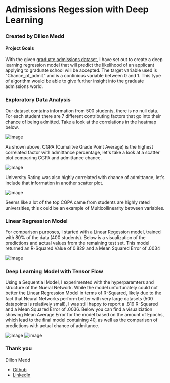 # Admissions Regession with Deep Learning

### Created by Dillon Medd

#### Project Goals
 With the given [graduate admissions dataset](https://www.kaggle.com/mohansacharya/graduate-admissions?select=Admission_Predict_Ver1.1.csv), I have set out to create a deep learning regression model that will predict the likelihood of an applicant applying to graduate school will be accepted. The target variable used is "Chance_of_admit" and is a continious variable between 0 and 1. This type of algorithm would be able to give further insight into the graduate admissions world.
 
 ### Exploratory Data Analysis
 
  Our dataset contains information from 500 students, there is no null data. For each student there are 7 different contributing factors that go into their chance of being admitted. Take a look at the correlations in the heatmap below.
  
  ![image](https://user-images.githubusercontent.com/79603572/146800880-36cfb1cb-a285-4ef5-8db7-2c93f7adaaa9.png)
  
 As shown above, CGPA (Cumalitve Grade Point Average) is the highest correlated factor with admittance percentage, let's take a look at a scatter plot comparing CGPA and admittance chance.
 
 ![image](https://user-images.githubusercontent.com/79603572/146801301-5e7b0847-b7c6-4feb-b133-0e6b26fe5560.png)
 
 University Rating was also highly correlated with chance of admittance, let's include that information in another scatter plot.
 
 ![image](https://user-images.githubusercontent.com/79603572/146801642-b1cdbf92-6251-4072-863b-199785d3df9e.png)

 Seems like a lot of the top CGPA came from students are highly rated universities, this could be an example of Multicollinearity between variables.
 
 ### Linear Regression Model
 
For comparison purposes, I started with a Linear Regession model, trained with 80% of the data (400 students). Below is a visualization of the predictions and actual values from the remaining test set. This model returned an R-Squared Value of 0.829 and a Mean Squared Error of .0034

![image](https://user-images.githubusercontent.com/79603572/146804327-5064851c-0d4a-4428-bb76-6b8033e0999f.png)

### Deep Learning Model with Tensor Flow

Using a Sequential Model, I experimented with the hyperparamters and structure of the Nueral Network. While the model unfortunately could not better the Linear Regression Model in terms of R-Squared, likely due to the fact that Neural Networks perform better with very large datasets (500 datapoints is relatively small), I was still happy to report a .819 R-Squared and a Mean Squared Error of .0036. Below you can find a visualziation showing Mean Average Error for the model based on the amount of Epochs, which lead to the final model containing 40, as well as the comparison of predictions with actual chance of admitance.

![image](https://user-images.githubusercontent.com/79603572/146805757-507cf5fa-e9ef-4289-bf32-ef946fa98e3f.png)
![image](https://user-images.githubusercontent.com/79603572/146805776-7ca23b5a-f0b6-4e62-8372-12ad2dd2f452.png)


### Thank you
Dillon Medd
  - [Github](https://github.com/dmedd98)
  - [LinkedIn](https://www.linkedin.com/in/dillon-medd/)

 

